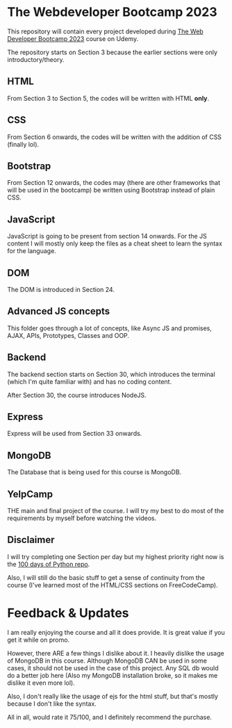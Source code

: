 # The Webdeveloper Bootcamp 2023

This repository will contain every project developed during <a
href=https://www.udemy.com/course/the-web-developer-bootcamp/>The Web Developer
Bootcamp 2023</a> course on Udemy.

The repository starts on Section 3 because the earlier sections were only
introductory/theory.

## HTML
From Section 3 to Section 5, the codes will be written with HTML <b>only</b>.

## CSS
From Section 6 onwards, the codes will be written with the addition of CSS
(finally lol).

## Bootstrap
From Section 12 onwards, the codes may (there are other frameworks that will
be used in the bootcamp) be written using Bootstrap instead of plain CSS.

## JavaScript
JavaScript is going to be present from section 14 onwards. For the JS content I
will mostly only keep the files as a cheat sheet to learn the syntax for the
language.

## DOM
The DOM is introduced in Section 24.

## Advanced JS concepts
This folder goes through a lot of concepts, like Async JS and promises, AJAX,
APIs, Prototypes, Classes and OOP.

## Backend
The backend section starts on Section 30, which introduces the terminal (which
I'm quite familiar with) and has no coding content.

After Section 30, the course introduces NodeJS.

## Express
Express will be used from Section 33 onwards.

## MongoDB
The Database that is being used for this course is MongoDB.

## YelpCamp
THE main and final project of the course. I will try my best to do most of the
requirements by myself before watching the videos.

## Disclaimer
I will try completing one Section per day but my highest priority right now is
the <a href=https://github.com/Grellheist/100-days-of-python>100 days of Python
repo</a>.

Also, I will still do the basic stuff to get a sense of continuity from the
course (I've learned most of the HTML/CSS sections on FreeCodeCamp).

# Feedback & Updates
I am really enjoying the course and all it does provide. It is great value if
you get it while on promo.

However, there ARE a few things I dislike about it. I heavily dislike the usage
of MongoDB in this course. Although MongoDB CAN be used in some cases, it
should not be used in the case of this project. Any SQL db would do a better
job here (Also my MongoDB installation broke, so it makes me dislike it even
more lol).

Also, I don't really like the usage of ejs for the html stuff, but that's
mostly because I don't like the syntax.

All in all, would rate it 75/100, and I definitely recommend the purchase.
